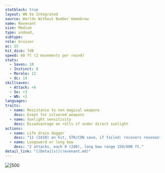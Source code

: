 ```yaml
---
statblock: true
layout: WN 5e Integrated
source: Worlds Without Number Homebrew
name: Revenant
size: Medium
type: undead,
subtype: 
role: bruiser
ac: 15
hit_dice: 7d8
speed: 60 ft (2 movements per round)
stats:
  - Saves: 10
  - Instinct: 8
  - Morale: 12
  - dc: 14
skillsaves:
  - Attack: +6
  - 5e: +3
  - WN: +2
languages: 
traits:
  - name: Resistance to non magical weapons
    desc: Exept for silvered weapons
  - name: Sunlight sensitivity
    desc: Disadvantage on rolls if under direct sunlight
actions:
  - name: Life drain dagger
    desc: "11 (2d10) on hit, STR/CON save, if failed: recovers revenant's hp and drains hp maximum until long rest. 1 pt."
  - name: Longsword or long bow
    desc: "2 attacks, each 9 (2d8), long bow range 150/600 ft."
detail_link: "[(Details)](revenant.md)"
---
```


![|500](https://i.imgur.com/K8tCKbC.png)
